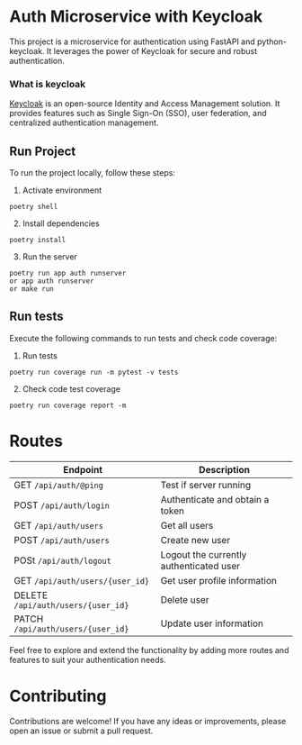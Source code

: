 # Auth Microservice with Keycloak

This project is a microservice for authentication using FastAPI and python-keycloak.
It leverages the power of Keycloak for secure and robust authentication.

### What is keycloak

[Keycloak](https://www.keycloak.org) is an open-source Identity and Access Management solution. It provides features such as Single Sign-On (SSO), user federation, and centralized authentication management.

## Run Project

To run the project locally, follow these steps:

1. Activate environment
```shell
poetry shell
```

2. Install dependencies
```shell
poetry install
```

3. Run the server
```shell
poetry run app auth runserver
or app auth runserver
or make run
```

## Run tests
Execute the following commands to run tests and check code coverage:

1. Run tests
```shell
poetry run coverage run -m pytest -v tests
```

2. Check code test coverage
```shell
poetry run coverage report -m
```

# Routes

| Endpoint              | Description                    |
|-----------------------|--------------------------------|
| GET `/api/auth/@ping`     | Test if server running |
| POST `/api/auth/login`    | Authenticate and obtain a token |
| GET `/api/auth/users`     | Get all users |
| POST `/api/auth/users`    | Create new user |
| POSt `/api/auth/logout`   | Logout the currently authenticated user |
| GET `/api/auth/users/{user_id}`| Get user profile information |
| DELETE `/api/auth/users/{user_id}`| Delete user |
| PATCH `/api/auth/users/{user_id}`| Update user information |

Feel free to explore and extend the functionality by adding more routes and features to suit your authentication needs.

# Contributing

Contributions are welcome! If you have any ideas or improvements, please open an issue or submit a pull request.
